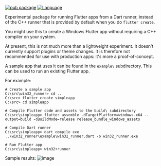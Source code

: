 [![pub package](https://img.shields.io/pub/v/win32_runner.svg)](https://pub.dev/packages/win32_runner)
[![Language](https://img.shields.io/badge/language-Dart-blue.svg)](https://dart.dev)

Experimental package for running Flutter apps from a Dart runner, instead of the
C++ runner that is provided by default when you do `flutter create`.

You might use this to create a Windows Flutter app without requiring a C++
compiler on your system.

At present, this is not much more than a lightweight experiment. It doesn't
currently support plugins or theme changes. It is therefore not recommended for
use with production apps: it's more a proof-of-concept.

A sample app that uses it can be found in the `example\` subdirectory. This can
be used to run an existing Flutter app.

For example:

```text
# Create a sample app
C:\src\win32_runner> cd ..
C:\src> flutter create simpleapp
C:\src> cd simpleapp

# Compile Flutter code and assets to the build\ subdirectory
C:\src\simpleapp> flutter assemble -dTargetPlatform=windows-x64 --output=build -dBuildMode=release release_bundle_windows_assets

# Compile Dart runner
C:\src\simpleapp> dart compile exe ..\win32_runner\example\win32_runner.dart -o win32_runner.exe

# Run Flutter app
C:\src\simpleapp> win32+runner
```

Sample results:
![image](https://user-images.githubusercontent.com/2319867/151905570-d2ec6dc0-a188-49b9-a186-a1b035ae59c7.png)
